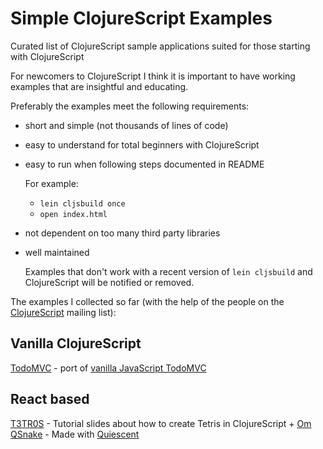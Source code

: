 Simple ClojureScript Examples
=============================

Curated list of ClojureScript sample applications suited for those starting with ClojureScript


For newcomers to ClojureScript I think it is important to have working examples that are insightful and educating.

Preferably the examples meet the following requirements:

* short and simple (not thousands of lines of code)
* easy to understand for total beginners with ClojureScript
* easy to run when following steps documented in README 

  For example: 
  * `lein cljsbuild once`
  * `open index.html`
* not dependent on too many third party libraries
* well maintained 

  Examples that don't work with a recent version of `lein cljsbuild` and ClojureScript will be notified or removed.

The examples I collected so far (with the help of the people on the [ClojureScript](https://groups.google.com/forum/#!topic/clojurescript/84nnVJ2OLvU) mailing list):

## Vanilla ClojureScript 

[TodoMVC](https://github.com/dfuenzalida/todo-cljs) - port of [vanilla JavaScript TodoMVC](http://todomvc.com/examples/vanillajs/)

## React based
[T3TR0S](https://github.com/shaunlebron/t3tr0s-slides) - Tutorial slides about how to create Tetris in ClojureScript + [Om](https://github.com/swannodette/om)
[QSnake](https://github.com/piranha/qsnake) - Made with [Quiescent](https://github.com/levand/quiescent) 
